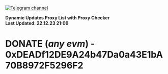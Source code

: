 [![Telegram channel](https://img.shields.io/endpoint?url=https://runkit.io/damiankrawczyk/telegram-badge/branches/master?url=https://t.me/n4z4v0d)](https://t.me/n4z4v0d) 

**Dynamic Updates Proxy List with Proxy Checker**  
**Last Updated: 22.12.23 21:09**

# DONATE (_any evm_) - 0xDEADf12DE9A24b47Da0a43E1bA70B8972F5296F2

